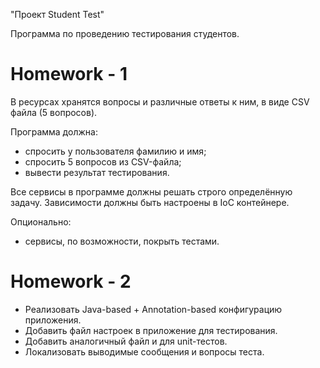 "Проект Student Test"

Программа по проведению тестирования студентов.

# Homework - 1

В ресурсах хранятся вопросы и различные ответы к ним, в виде CSV файла (5 вопросов). 

Программа должна: 
- спросить у пользователя фамилию и имя; 
- спросить 5 вопросов из CSV-файла;
- вывести результат тестирования.

Все сервисы в программе должны решать строго определённую задачу.
Зависимости должны быть настроены в IoC контейнере.

Опционально:
- сервисы, по возможности, покрыть тестами.

# Homework - 2

- Реализовать Java-based + Annotation-based конфигурацию приложения.
- Добавить файл настроек в приложение для тестирования.
- Добавить аналогичный файл и для unit-тестов.
- Локализовать выводимые сообщения и вопросы теста.

